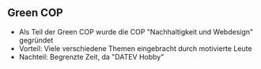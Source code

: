 ## Green COP

 - Als Teil der Green COP wurde die COP "Nachhaltigkeit und Webdesign" gegründet
 - Vorteil: Viele verschiedene Themen eingebracht durch motivierte Leute
 - Nachteil: Begrenzte Zeit, da "DATEV Hobby"